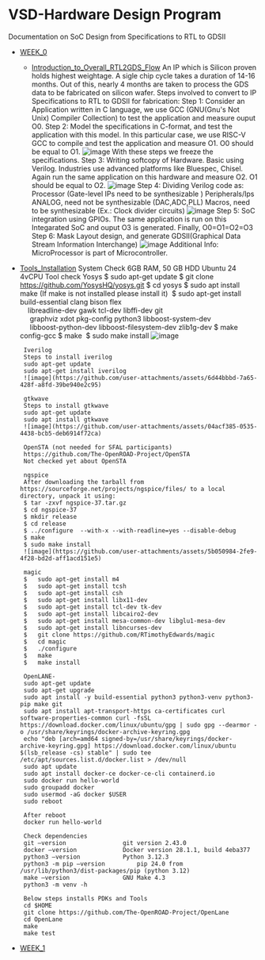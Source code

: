 # VSD-Hardware Design Program

Documentation on SoC Design from Specifications to RTL to GDSII

- [WEEK_0](#WEEK_0)
  - [Introduction_to_Overall_RTL2GDS_Flow](#Introduction_to_Overall_RTL2GDS_Flow)
    	An IP which is Silicon proven holds highest weightage.
    	A sigle chip cycle takes a duration of 14-16 months.
	Out of this, nearly 4 months are taken to process the GDS data to be fabricated on silicon wafer.
	Steps involved to convert to IP Specifications to RTL to GDSII for fabrication:
		Step 1: 
		Consider an Application written in C language, 
		we use GCC (GNU(Gnu's Not Unix) Compiler Collection) to test the application and measure ouput O0.
		Step 2:
		Model the specifications in C-format, and test the application with this model.
		In this particular case, we use RISC-V GCC to compile and test the application and measure O1.
		O0 should be equal to O1.
		![image](https://github.com/user-attachments/assets/2f96dcaa-03bf-477b-8341-3605612ef5f0)
		With these steps we freeze the specifications.
		Step 3:
		Writing softcopy of Hardware.
		Basic using Verilog.
		Industries use advanced platforms like Bluespec, Chisel.
		Again run the same application on this hardware and measure O2.
		O1 should be equal to O2.
		![image](https://github.com/user-attachments/assets/9af4c1b2-0d41-46e1-94a5-d2f3916b2e1a)
		Step 4:
		Dividing Verilog code as:
		Processor (Gate-level IPs need to be synthesizable )
		Peripherals/Ips 
			ANALOG, need not be synthesizable (DAC,ADC,PLL)
			Macros, need to be synthesizable (Ex.: Clock divider circuits)
		![image](https://github.com/user-attachments/assets/b1e69b98-53a2-4129-8699-649889ac53e9)
		Step 5:
		SoC integration using GPIOs.
		The same application is run on this Integarated SoC and ouput O3 is generated.
		Finally, O0=O1=O2=O3
		Step 6:
		Mask Layout design, and generate GDSII(Graphical Data Stream Information Interchange)
		![image](https://github.com/user-attachments/assets/a139cc12-e08d-42cb-a1b3-a4d54547dcc3)
		Additional Info:
		MicroProcessor is part of Microcontroller.
 - [Tools_Installation](#Tools_Installation)
   		System Check
			6GB RAM, 50 GB HDD
			Ubuntu 24
			4vCPU
		Tool check
		Yosys
		$ sudo apt-get update
		$ git clone https://github.com/YosysHQ/yosys.git
		$ cd yosys
		$ sudo apt install make (If make is not installed please install it) 
		$ sudo apt-get install build-essential clang bison flex \
   		  libreadline-dev gawk tcl-dev libffi-dev git \
    		  graphviz xdot pkg-config python3 libboost-system-dev \
    		  libboost-python-dev libboost-filesystem-dev zlib1g-dev
		$ make config-gcc
		$ make 
		$ sudo make install
		![image](https://github.com/user-attachments/assets/98ec8f12-1be9-4cd5-8aa6-28556902030b)

		Iverilog
		Steps to install iverilog
		sudo apt-get update
		sudo apt-get install iverilog
		![image](https://github.com/user-attachments/assets/6d44bbbd-7a65-428f-a8fd-39be940e2c95)

		gtkwave
		Steps to install gtkwave
		sudo apt-get update
		sudo apt install gtkwave
		![image](https://github.com/user-attachments/assets/04acf385-0535-4438-bcb5-deb6914f72ca)

		OpenSTA (not needed for SFAL participants)
		https://github.com/The-OpenROAD-Project/OpenSTA
		Not checked yet about OpenSTA

		ngspice
		After downloading the tarball from https://sourceforge.net/projects/ngspice/files/ to a local directory, unpack it using:
		$ tar -zxvf ngspice-37.tar.gz
		$ cd ngspice-37
		$ mkdir release
		$ cd release
		$ ../configure  --with-x --with-readline=yes --disable-debug
		$ make
		$ sudo make install
		![image](https://github.com/user-attachments/assets/5b050984-2fe9-4f28-bd2d-aff1acd151e5)

		magic
		$   sudo apt-get install m4
		$   sudo apt-get install tcsh
		$   sudo apt-get install csh
		$   sudo apt-get install libx11-dev
		$   sudo apt-get install tcl-dev tk-dev
		$   sudo apt-get install libcairo2-dev
		$   sudo apt-get install mesa-common-dev libglu1-mesa-dev
		$   sudo apt-get install libncurses-dev
		$   git clone https://github.com/RTimothyEdwards/magic
		$   cd magic
		$   ./configure
		$   make
		$   make install

		OpenLANE-
		sudo apt-get update
		sudo apt-get upgrade
		sudo apt install -y build-essential python3 python3-venv python3-pip make git
		sudo apt install apt-transport-https ca-certificates curl software-properties-common curl -fsSL https://download.docker.com/linux/ubuntu/gpg | sudo gpg --dearmor -o /usr/share/keyrings/docker-archive-keyring.gpg
		echo "deb [arch=amd64 signed-by=/usr/share/keyrings/docker-archive-keyring.gpg] https://download.docker.com/linux/ubuntu $(lsb_release -cs) stable" | sudo tee /etc/apt/sources.list.d/docker.list > /dev/null
		sudo apt update
		sudo apt install docker-ce docker-ce-cli containerd.io
		sudo docker run hello-world
		sudo groupadd docker
		sudo usermod -aG docker $USER
		sudo reboot 

   		After reboot
		docker run hello-world

		Check dependencies 
		git –version				git version 2.43.0
		docker –version				Docker version 28.1.1, build 4eba377
		python3 –version			Python 3.12.3
		python3 -m pip –version			pip 24.0 from /usr/lib/python3/dist-packages/pip (python 3.12)
		make –version				GNU Make 4.3
		python3 -m venv -h			

		Below steps installs PDKs and Tools
		cd $HOME
		git clone https://github.com/The-OpenROAD-Project/OpenLane
		cd OpenLane
		make
		make test

- [WEEK_1](#WEEK_1)
